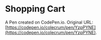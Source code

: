 # Shopping Cart

A Pen created on CodePen.io. Original URL: [https://codepen.io/colecrum/pen/YzpPYNE](https://codepen.io/colecrum/pen/YzpPYNE).



